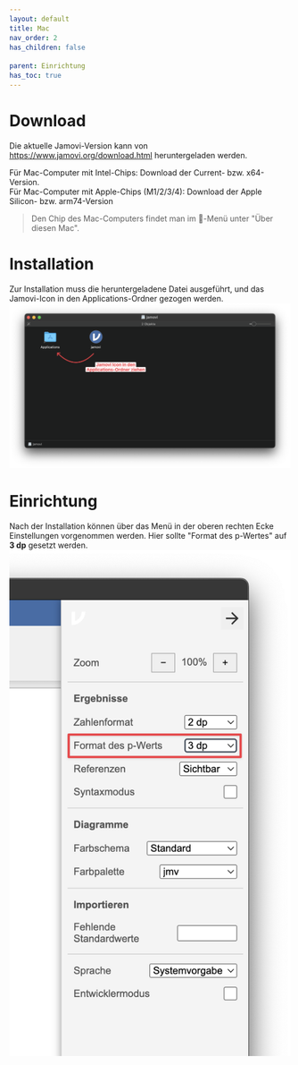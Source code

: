 ```yaml
---
layout: default
title: Mac
nav_order: 2
has_children: false

parent: Einrichtung
has_toc: true
---
```


# Download
Die aktuelle Jamovi-Version kann von https://www.jamovi.org/download.html heruntergeladen werden.

Für Mac-Computer mit Intel-Chips: Download der Current- bzw. x64-Version.<br>
Für Mac-Computer mit Apple-Chips (M1/2/3/4): Download der Apple Silicon- bzw. arm74-Version

> Den Chip des Mac-Computers findet man im -Menü unter "Über diesen Mac".

# Installation
Zur Installation muss die heruntergeladene Datei ausgeführt, und das Jamovi-Icon in den Applications-Ordner gezogen werden.
![Installation Jamovi Mac](/docs/02_einrichtung/pics/02_02_01.png)

# Einrichtung
Nach der Installation können über das Menü in der oberen rechten Ecke Einstellungen vorgenommen werden.
Hier sollte "Format des p-Wertes" auf **3 dp** gesetzt werden.
![Einrichtung Jamovi Mac](/docs/02_einrichtung/pics/02_02_02.png)